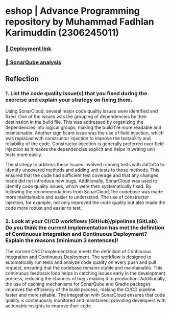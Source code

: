# eshop | Advance Programming repository by Muhammad Fadhlan Karimuddin (2306245011)

### [🚀 Deployment link](https://tory-madge-poemich-3f32ba73.koyeb.app/product/)
### [🔐 SonarQube analysis](https://sonarcloud.io/project/overview?id=poemich_eshop)

## Reflection

### 1. List the code quality issue(s) that you fixed during the exercise and explain your strategy on fixing them.


Using SonarCloud, several major code quality issues were identified and fixed. One of the issues was the grouping of dependencies by their destination in the build file. This was addressed by organizing the dependencies into logical groups, making the build file more readable and maintainable. Another significant issue was the use of field injection, which was replaced with constructor injection to improve the testability and reliability of the code. Constructor injection is generally preferred over field injection as it makes the dependencies explicit and helps in writing unit tests more easily.


The strategy to address these issues involved running tests with JaCoCo to identify uncovered methods and adding unit tests to those methods. This ensured that the code had sufficient test coverage and that any changes made did not introduce new bugs. Additionally, SonarCloud was used to identify code quality issues, which were then systematically fixed. By following the recommendations from SonarCloud, the codebase was made more maintainable and easier to understand. The use of constructor injection, for example, not only improved the code quality but also made the code more robust and easier to test.

### 2. Look at your CI/CD workflows (GitHub)/pipelines (GitLab). Do you think the current implementation has met the definition of Continuous Integration and Continuous Deployment? Explain the reasons (minimum 3 sentences)!

The current CI/CD implementation meets the definition of Continuous Integration and Continuous Deployment. The workflow is designed to automatically run tests and analyze code quality on every push and pull request, ensuring that the codebase remains stable and maintainable. This continuous feedback loop helps in catching issues early in the development process, reducing the chances of bugs making it to production. Additionally, the use of caching mechanisms for SonarQube and Gradle packages improves the efficiency of the build process, making the CI/CD pipeline faster and more reliable. The integration with SonarCloud ensures that code quality is continuously monitored and maintained, providing developers with actionable insights to improve their code.